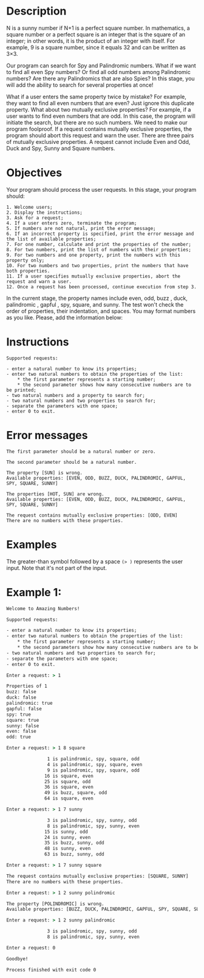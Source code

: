 # Description

N is a sunny number if N+1 is a perfect square number. In mathematics, a square number or a perfect square is an integer
that is the square of an integer; in other words, it is the product of an integer with itself. For example, 9 is a
square number, since it equals 32 and can be written as 3×3.

Our program can search for Spy and Palindromic numbers. What if we want to find all even Spy numbers? Or find all odd
numbers among Palindromic numbers? Are there any Palindromics that are also Spies? In this stage, you will add the
ability to search for several properties at once!

What if a user enters the same property twice by mistake? For example, they want to find all even numbers that are even?
Just ignore this duplicate property. What about two mutually exclusive properties? For example, if a user wants to find
even numbers that are odd. In this case, the program will initiate the search, but there are no such numbers. We need to
make our program foolproof. If a request contains mutually exclusive properties, the program should abort this request
and warn the user. There are three pairs of mutually exclusive properties. A request cannot include Even and Odd, Duck
and Spy, Sunny and Square numbers.

# Objectives

Your program should process the user requests. In this stage, your program should:

```
1. Welcome users;
2. Display the instructions;
3. Ask for a request;
4. If a user enters zero, terminate the program;
5. If numbers are not natural, print the error message;
6. If an incorrect property is specified, print the error message and the list of available properties;
7. For one number, calculate and print the properties of the number;
8. For two numbers, print the list of numbers with their properties;
9. For two numbers and one property, print the numbers with this property only;
10. For two numbers and two properties, print the numbers that have both properties.
11. If a user specifies mutually exclusive properties, abort the request and warn a user.
12. Once a request has been processed, continue execution from step 3.
````

In the current stage, the property names include even, odd, buzz , duck, palindromic , gapful , spy, square, and sunny.
The test won't check the order of properties, their indentation, and spaces. You may format numbers as you like. Please,
add the information below:

# Instructions

```
Supported requests:

- enter a natural number to know its properties;
- enter two natural numbers to obtain the properties of the list:
    * the first parameter represents a starting number;
    * the second parameter shows how many consecutive numbers are to be printed;
- two natural numbers and a property to search for;
- two natural numbers and two properties to search for;
- separate the parameters with one space;
- enter 0 to exit.
```
# Error messages

  `The first parameter should be a natural number or zero.`
  
  `The second parameter should be a natural number.`
  ```
  The property [SUN] is wrong.
  Available properties: [EVEN, ODD, BUZZ, DUCK, PALINDROMIC, GAPFUL, SPY, SQUARE, SUNNY]
  ```
  ```
  The properties [HOT, SUN] are wrong.
  Available properties: [EVEN, ODD, BUZZ, DUCK, PALINDROMIC, GAPFUL, SPY, SQUARE, SUNNY]
  ```
  ```
  The request contains mutually exclusive properties: [ODD, EVEN]
  There are no numbers with these properties.
  ```
# Examples

The greater-than symbol followed by a space `(> )` represents the user input. Note that it's not part of the input.

# Example 1:

```cmd
Welcome to Amazing Numbers!

Supported requests:

- enter a natural number to know its properties;
- enter two natural numbers to obtain the properties of the list:
    * the first parameter represents a starting number;
    * the second parameters show how many consecutive numbers are to be processed;
- two natural numbers and two properties to search for;
- separate the parameters with one space;
- enter 0 to exit.

Enter a request: > 1

Properties of 1
buzz: false
duck: false
palindromic: true
gapful: false
spy: true
square: true
sunny: false
even: false
odd: true

Enter a request: > 1 8 square

               1 is palindromic, spy, square, odd
               4 is palindromic, spy, square, even
               9 is palindromic, spy, square, odd
              16 is square, even
              25 is square, odd
              36 is square, even
              49 is buzz, square, odd
              64 is square, even

Enter a request: > 1 7 sunny

               3 is palindromic, spy, sunny, odd
               8 is palindromic, spy, sunny, even
              15 is sunny, odd
              24 is sunny, even
              35 is buzz, sunny, odd
              48 is sunny, even
              63 is buzz, sunny, odd

Enter a request: > 1 7 sunny square

The request contains mutually exclusive properties: [SQUARE, SUNNY]
There are no numbers with these properties.

Enter a request: > 1 2 sunny polindromic

The property [POLINDROMIC] is wrong.
Available properties: [BUZZ, DUCK, PALINDROMIC, GAPFUL, SPY, SQUARE, SUNNY, EVEN, ODD]

Enter a request: > 1 2 sunny palindromic

               3 is palindromic, spy, sunny, odd
               8 is palindromic, spy, sunny, even

Enter a request: 0

Goodbye!

Process finished with exit code 0
```

